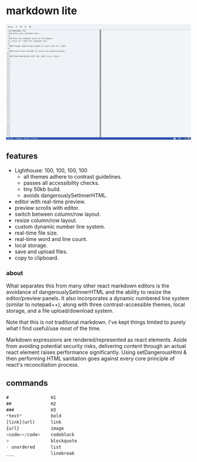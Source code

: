 # markdown lite

![screen](./screen_mark.png)

## features

- Lighthouse: 100, 100, 100, 100
  - all themes adhere to contrast guidelines.
  - passes all accessibility checks.
  - tiny 50kb build.
  - avoids dangerouslySetInnerHTML.
- editor with real-time preview.
- preview scrolls with editor.
- switch between column/row layout.
- resize column/row layout.
- custom dynamic number line system.
- real-time file size.
- real-time word and line count.
- local storage.
- save and upload files.
- copy to clipboard.

### about

What separates this from many other react markdown editors is the avoidance of dangerouslySetInnerHTML and the ability to resize the editor/preview panels. It also incorporates a dynamic numbered line system (similar to notepad++), along with three contrast-accessible themes, local storage, and a file upload/download system.

Note that this is not traditional markdown. I've kept things limited to purely what I find useful/use most of the time.

Markdown expressions are rendered/represented as react elements. Aside from avoiding potential security risks, delivering content through an actual react element raises performance significantly. Using setDangerousHtml & then performing HTML sanitation goes against every core principle of react's reconciliation process.

## commands

```javascript
#                H1
##               H2
###              H3
*text*           bold
[link](url)      link
{url}            image
<code></code>    codeblock
>                blockquote
- unordered      list
___              linebreak
```
